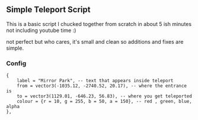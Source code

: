 ## Simple Teleport Script

This is a basic script I chucked together from scratch in about 5 ish minutes not including youtube time :)

not perfect but who cares, it's small and clean so additions and fixes are simple.

### Config
    {
        label = "Mirror Park", -- text that appears inside teleport
        from = vector3(-1035.12, -2740.52, 20.17), -- where the entrance is
        to = vector3(1129.01, -646.23, 56.83), -- where you get teleported
        colour = {r = 10, g = 255, b = 50, a = 150}, -- red , green, blue, alpha 
    },
